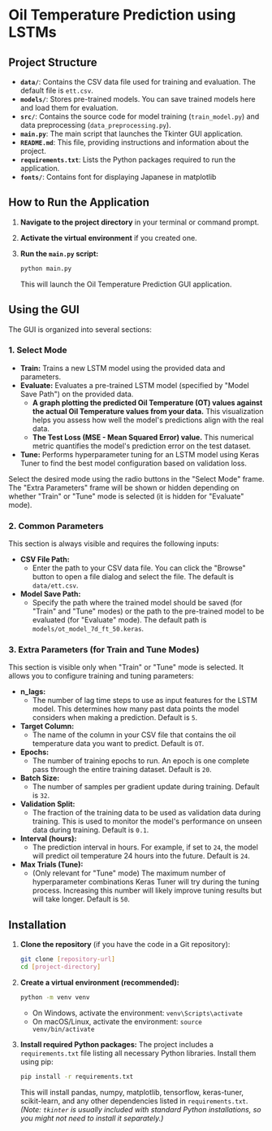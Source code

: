 # Oil Temperature Prediction using LSTMs

## Project Structure

*   **`data/`**:  Contains the CSV data file used for training and evaluation. The default file is `ett.csv`.
*   **`models/`**:  Stores pre-trained models. You can save trained models here and load them for evaluation.
*   **`src/`**:  Contains the source code for model training (`train_model.py`) and data preprocessing (`data_preprocessing.py`).
*   **`main.py`**:  The main script that launches the Tkinter GUI application.
*   **`README.md`**: This file, providing instructions and information about the project.
*   **`requirements.txt`**: Lists the Python packages required to run the application.
*   **`fonts/`**: Contains font for displaying Japanese in matplotlib

## How to Run the Application

1.  **Navigate to the project directory** in your terminal or command prompt.
2.  **Activate the virtual environment** if you created one.
3.  **Run the `main.py` script:**
    ```bash
    python main.py
    ```

    This will launch the Oil Temperature Prediction GUI application.

## Using the GUI

The GUI is organized into several sections:

### 1. Select Mode

*   **Train:**  Trains a new LSTM model using the provided data and parameters.
*   **Evaluate:** Evaluates a pre-trained LSTM model (specified by "Model Save Path") on the provided data.
    *   **A graph plotting the predicted Oil Temperature (OT) values against the actual Oil Temperature values from your data.** This visualization helps you assess how well the model's predictions align with the real data.
    *   **The Test Loss (MSE - Mean Squared Error) value.** This numerical metric quantifies the model's prediction error on the test dataset.
*   **Tune:**  Performs hyperparameter tuning for an LSTM model using Keras Tuner to find the best model configuration based on validation loss.

Select the desired mode using the radio buttons in the "Select Mode" frame. The "Extra Parameters" frame will be shown or hidden depending on whether "Train" or "Tune" mode is selected (it is hidden for "Evaluate" mode).

### 2. Common Parameters

This section is always visible and requires the following inputs:

*   **CSV File Path:**
    *   Enter the path to your CSV data file. You can click the "Browse" button to open a file dialog and select the file. The default is `data/ett.csv`.
*   **Model Save Path:**
    *   Specify the path where the trained model should be saved (for "Train" and "Tune" modes) or the path to the pre-trained model to be evaluated (for "Evaluate" mode). The default path is `models/ot_model_7d_ft_50.keras`.

### 3. Extra Parameters (for Train and Tune Modes)

This section is visible only when "Train" or "Tune" mode is selected. It allows you to configure training and tuning parameters:

*   **n_lags:**
    *   The number of lag time steps to use as input features for the LSTM model. This determines how many past data points the model considers when making a prediction. Default is `5`.
*   **Target Column:**
    *   The name of the column in your CSV file that contains the oil temperature data you want to predict. Default is `OT`.
*   **Epochs:**
    *   The number of training epochs to run. An epoch is one complete pass through the entire training dataset. Default is `20`.
*   **Batch Size:**
    *   The number of samples per gradient update during training. Default is `32`.
*   **Validation Split:**
    *   The fraction of the training data to be used as validation data during training. This is used to monitor the model's performance on unseen data during training. Default is `0.1`.
*   **Interval (hours):**
    *   The prediction interval in hours. For example, if set to `24`, the model will predict oil temperature 24 hours into the future. Default is `24`.
*   **Max Trials (Tune):**
    *   (Only relevant for "Tune" mode) The maximum number of hyperparameter combinations Keras Tuner will try during the tuning process. Increasing this number will likely improve tuning results but will take longer. Default is `50`.


## Installation

1.  **Clone the repository** (if you have the code in a Git repository):
    ```bash
    git clone [repository-url]
    cd [project-directory]
    ```

2.  **Create a virtual environment (recommended):**
    ```bash
    python -m venv venv
    ```
    *   On Windows, activate the environment: `venv\Scripts\activate`
    *   On macOS/Linux, activate the environment: `source venv/bin/activate`

3.  **Install required Python packages:**
    The project includes a `requirements.txt` file listing all necessary Python libraries. Install them using pip:
    ```bash
    pip install -r requirements.txt
    ```

    This will install pandas, numpy, matplotlib, tensorflow, keras-tuner, scikit-learn, and any other dependencies listed in `requirements.txt`.  *(Note: `tkinter` is usually included with standard Python installations, so you might not need to install it separately.)*